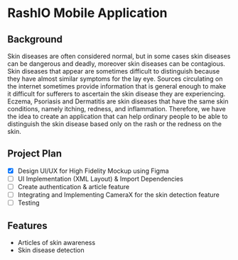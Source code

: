 # RashIO Mobile Application

## Background

Skin diseases are often considered normal, but in some cases skin diseases can be dangerous and deadly, moreover skin diseases can be contagious. Skin diseases that appear are sometimes difficult to distinguish because they have almost similar symptoms for the lay eye. Sources circulating on the internet sometimes provide information that is general enough to make it difficult for sufferers to ascertain the skin disease they are experiencing. Eczema, Psoriasis and Dermatitis are skin diseases that have the same skin conditions, namely itching, redness, and inflammation. Therefore, we have the idea to create an application that can help ordinary people to be able to distinguish the skin disease based only on the rash or the redness on the skin.

## Project Plan

-   [x] Design UI/UX for High Fidelity Mockup using Figma
-   [ ] UI Implementation (XML Layout) & Import Dependencies
-   [ ] Create authentication & article feature
-   [ ] Integrating and Implementing CameraX for the skin detection feature
-   [ ] Testing

## Features

-   Articles of skin awareness
-   Skin disease detection
